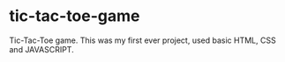# tic-tac-toe-game
Tic-Tac-Toe game. This was my first ever project, used basic HTML, CSS and JAVASCRIPT. 
